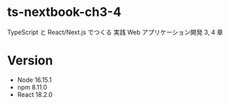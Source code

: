 # ts-nextbook-ch3-4

TypeScript と React/Next.js でつくる 実践 Web アプリケーション開発 3, 4 章

# Version

- Node 16.15.1
- npm 8.11.0
- React 18.2.0
